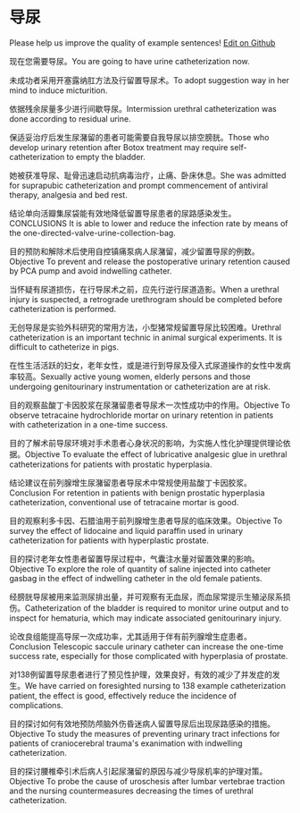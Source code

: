 # 导尿

Please help us improve the quality of example sentences! [Edit on Github](https://github.com/jiyushe/jiyu-example-sentence-source/blob/main/chinese/daoniao.md)

<p><span class="chinese">现在您需要导尿。</span><span class="english">You are going to have urine catheterization now.</span></p>

<p><span class="chinese">未成功者采用开塞露纳肛方法及行留置导尿术。</span><span class="english">To adopt suggestion way in her mind to induce micturition.</span></p>

<p><span class="chinese">依据残余尿量多少进行间歇导尿。</span><span class="english">Intermission urethral catheterization was done according to residual urine.</span></p>

<p><span class="chinese">保适妥治疗后发生尿潴留的患者可能需要自我导尿以排空膀胱。</span><span class="english">Those who develop urinary retention after Botox treatment may require self-catheterization to empty the bladder.</span></p>

<p><span class="chinese">她被获准导尿、耻骨迅速启动抗病毒治疗，止痛、卧床休息。</span><span class="english">She was admitted for suprapubic catheterization and prompt commencement of antiviral therapy, analgesia and bed rest.</span></p>

<p><span class="chinese">结论单向活瓣集尿袋能有效地降低留置导尿患者的尿路感染发生。</span><span class="english">CONCLUSIONS It is able to lower and reduce the infection rate by means of the one-directed-valve-urine-collection-bag.</span></p>

<p><span class="chinese">目的预防和解除术后使用自控镇痛泵病人尿潴留，减少留置导尿的例数。</span><span class="english">Objective To prevent and release the postoperative urinary retention caused by PCA pump and avoid indwelling catheter.</span></p>

<p><span class="chinese">当怀疑有尿道损伤，在行导尿术之前，应先行逆行尿道造影。</span><span class="english">When a urethral injury is suspected, a retrograde urethrogram should be completed before catheterization is performed.</span></p>

<p><span class="chinese">无创导尿是实验外科研究的常用方法，小型猪常规留置导尿比较困难。</span><span class="english">Urethral catheterization is an important technic in animal surgical experiments. It is difficult to catheterize in pigs.</span></p>

<p><span class="chinese">在性生活活跃的妇女，老年女性，或是进行到导尿及侵入式尿道操作的女性中发病率较高。</span><span class="english">Sexually active young women, elderly persons and those undergoing genitourinary instrumentation or catheterization are at risk.</span></p>

<p><span class="chinese">目的观察盐酸丁卡因胶浆在尿潴留患者导尿术一次性成功中的作用。</span><span class="english">Objective To observe tetracaine hydrochloride mortar on urinary retention in patients with catheterization in a one-time success.</span></p>

<p><span class="chinese">目的了解术前导尿环境对手术患者心身状况的影响，为实施人性化护理提供理论依据。</span><span class="english">Objective To evaluate the effect of lubricative analgesic glue in urethral catheterizations for patients with prostatic hyperplasia.</span></p>

<p><span class="chinese">结论建议在前列腺增生尿潴留患者导尿术中常规使用盐酸丁卡因胶浆。</span><span class="english">Conclusion For retention in patients with benign prostatic hyperplasia catheterization, conventional use of tetracaine mortar is good.</span></p>

<p><span class="chinese">目的观察利多卡因、石腊油用于前列腺增生患者导尿的临床效果。</span><span class="english">Objective To survey the effect of lidocaine and liquid paraffin used in urinary catheterization for patients with hyperplastic prostate.</span></p>

<p><span class="chinese">目的探讨老年女性患者留置导尿过程中，气囊注水量对留置效果的影响。</span><span class="english">Objective To explore the role of quantity of saline injected into catheter gasbag in the effect of indwelling catheter in the old female patients.</span></p>

<p><span class="chinese">经膀胱导尿被用来监测尿排出量，并可观察有无血尿，而血尿常提示生殖泌尿系损伤。</span><span class="english">Catheterization of the bladder is required to monitor urine output and to inspect for hematuria, which may indicate associated genitourinary injury.</span></p>

<p><span class="chinese">论改良组能提高导尿一次成功率，尤其适用于伴有前列腺增生症患者。</span><span class="english">Conclusion Telescopic saccule urinary catheter can increase the one-time success rate, especially for those complicated with hyperplasia of prostate.</span></p>

<p><span class="chinese">对138例留置导尿患者进行了预见性护理，效果良好，有效的减少了并发症的发生。</span><span class="english">We have carried on foresighted nursing to 138 example catheterization patient, the effect is good, effectively reduce the incidence of complications.</span></p>

<p><span class="chinese">目的探讨如何有效地预防颅脑外伤昏迷病人留置导尿后出现尿路感染的措施。</span><span class="english">Objective To study the measures of preventing urinary tract infections for patients of craniocerebral trauma's exanimation with indwelling catheterization.</span></p>

<p><span class="chinese">目的探讨腰椎牵引术后病人引起尿潴留的原因与减少导尿机率的护理对策。</span><span class="english">Objective To probe the cause of uroschesis after lumbar vertebrae traction and the nursing countermeasures decreasing the times of urethral catheterization.</span></p>

